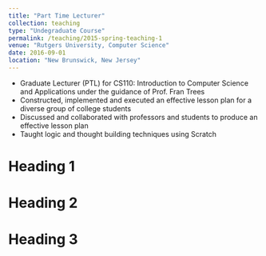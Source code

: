 ```yaml
---
title: "Part Time Lecturer"
collection: teaching
type: "Undegraduate Course"
permalink: /teaching/2015-spring-teaching-1
venue: "Rutgers University, Computer Science"
date: 2016-09-01
location: "New Brunswick, New Jersey"
---
```


- Graduate Lecturer (PTL) for CS110: Introduction to Computer Science and Applications under the guidance of Prof. Fran Trees
- Constructed, implemented and executed an effective lesson plan for a diverse group of college students
- Discussed and collaborated with professors and students to produce an effective lesson plan
- Taught logic and thought building techniques using Scratch

Heading 1
======

Heading 2
======

Heading 3
======

